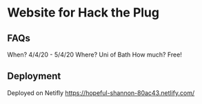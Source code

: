 # Website for Hack the Plug

## FAQs
When? 4/4/20 - 5/4/20
Where? Uni of Bath
How much? Free!

## Deployment
Deployed on Netifly https://hopeful-shannon-80ac43.netlify.com/

